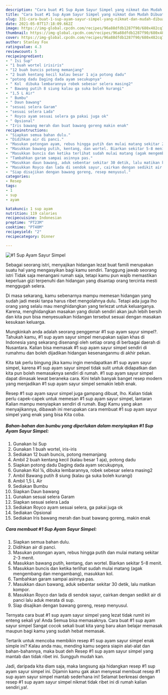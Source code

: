 ```yaml
---
description: "Cara buat #1 Sup Ayam Sayur Simpel yang nikmat dan Mudah Dibuat"
title: "Cara buat #1 Sup Ayam Sayur Simpel yang nikmat dan Mudah Dibuat"
slug: 331-cara-buat-1-sup-ayam-sayur-simpel-yang-nikmat-dan-mudah-dibuat
date: 2021-05-07T17:18:09.662Z
image: https://img-global.cpcdn.com/recipes/96a88dfdb1287f90/680x482cq70/1-sup-ayam-sayur-simpel-foto-resep-utama.jpg
thumbnail: https://img-global.cpcdn.com/recipes/96a88dfdb1287f90/680x482cq70/1-sup-ayam-sayur-simpel-foto-resep-utama.jpg
cover: https://img-global.cpcdn.com/recipes/96a88dfdb1287f90/680x482cq70/1-sup-ayam-sayur-simpel-foto-resep-utama.jpg
author: Stanley Fox
ratingvalue: 4.3
reviewcount: 5
recipeingredient:
- " Isi Sup"
- "1 buah wortel irisiris"
- "12 buah buncis potong memanjang"
- "2 buah kentang kecil kalau besar 1 aja potong dadu"
- "potong dadu Daging dada ayam secukupnya"
- " Kol  dibuka lembarannya robek sebesar selera masing2"
- " Bawang putih 8 siung kalau ga suka boleh kurangi"
- "1,5 L Air"
- " Bumbu"
- " Daun bawang"
- "sesuai selera Garam"
- "sesuai selera Lada"
- " Royco ayam sesuai selera ga pakai juga ok"
- " Opsional"
- "Iris bawang merah dan buat bawang goreng makin enak"
recipeinstructions:
- "Siapkan semua bahan dulu."
- "Didihkan air di panci."
- "Masukan potongan ayam, rebus hingga putih dan mulai matang sekitar 2-3 menit."
- "Masukkan bawang putih, kentang, dan wortel. Biarkan sekitar 5-8 menit."
- "Masukkan buncis dan ketika terlihat sudah mulai matang (agak mengembang dan mengambang), masukkan kol."
- "Tambahkan garam sampai asinnya pas."
- "Masukkan daun bawang, aduk sebentar sekitar 30 detik, lalu matikan kompor."
- "Masukkan Royco dan lada di sendok sayur, cairkan dengan sedikit air di panci lalu aduk merata di sup."
- "Siap disajikan dengan bawang goreng, resep menyusul."
categories:
- Resep
tags:
- 1
- sup
- ayam

katakunci: 1 sup ayam 
nutrition: 119 calories
recipecuisine: Indonesian
preptime: "PT23M"
cooktime: "PT40M"
recipeyield: "2"
recipecategory: Dinner

---
```



![#1 Sup Ayam Sayur Simpel](https://img-global.cpcdn.com/recipes/96a88dfdb1287f90/680x482cq70/1-sup-ayam-sayur-simpel-foto-resep-utama.jpg)

Sebagai seorang istri, menyajikan hidangan lezat buat famili merupakan suatu hal yang mengasyikan bagi kamu sendiri. Tanggung jawab seorang istri Tidak saja menangani rumah saja, tetapi kamu pun wajib memastikan keperluan gizi terpenuhi dan hidangan yang disantap orang tercinta mesti menggugah selera.

Di masa  sekarang, kamu sebenarnya mampu memesan hidangan yang sudah jadi meski tanpa harus ribet mengolahnya dulu. Tetapi ada juga lho orang yang selalu mau menghidangkan yang terlezat untuk keluarganya. Karena, menghidangkan masakan yang diolah sendiri akan jauh lebih bersih dan kita pun bisa menyesuaikan hidangan tersebut sesuai dengan masakan kesukaan keluarga. 



Mungkinkah anda adalah seorang penggemar #1 sup ayam sayur simpel?. Tahukah kamu, #1 sup ayam sayur simpel merupakan sajian khas di Indonesia yang sekarang disenangi oleh setiap orang di berbagai daerah di Nusantara. Kalian bisa memasak #1 sup ayam sayur simpel sendiri di rumahmu dan boleh dijadikan hidangan kesenanganmu di akhir pekan.

Kita tak perlu bingung jika kamu ingin mendapatkan #1 sup ayam sayur simpel, karena #1 sup ayam sayur simpel tidak sulit untuk didapatkan dan kita pun boleh memasaknya sendiri di rumah. #1 sup ayam sayur simpel dapat dimasak lewat beraneka cara. Kini telah banyak banget resep modern yang menjadikan #1 sup ayam sayur simpel semakin lebih enak.

Resep #1 sup ayam sayur simpel juga gampang dibuat, lho. Kalian tidak perlu capek-capek untuk memesan #1 sup ayam sayur simpel, lantaran Kalian mampu menyiapkan sendiri di rumah. Bagi Kamu yang akan menyajikannya, dibawah ini merupakan cara membuat #1 sup ayam sayur simpel yang enak yang bisa Kita coba.

<!--inarticleads1-->

##### Bahan-bahan dan bumbu yang diperlukan dalam menyiapkan #1 Sup Ayam Sayur Simpel:

1. Gunakan  Isi Sup
1. Gunakan 1 buah wortel, iris-iris
1. Sediakan 12 buah buncis, potong memanjang
1. Ambil 2 buah kentang kecil (kalau besar 1 aja), potong dadu
1. Siapkan potong dadu Daging dada ayam secukupnya,
1. Gunakan  Kol ¼, dibuka lembarannya, robek sebesar selera masing2
1. Ambil  Bawang putih 8 siung (kalau ga suka boleh kurangi)
1. Ambil 1,5 L Air
1. Sediakan  Bumbu
1. Siapkan  Daun bawang
1. Gunakan sesuai selera Garam
1. Siapkan sesuai selera Lada
1. Sediakan  Royco ayam sesuai selera, ga pakai juga ok
1. Sediakan  Opsional
1. Sediakan Iris bawang merah dan buat bawang goreng, makin enak




<!--inarticleads2-->

##### Cara membuat #1 Sup Ayam Sayur Simpel:

1. Siapkan semua bahan dulu.
1. Didihkan air di panci.
1. Masukan potongan ayam, rebus hingga putih dan mulai matang sekitar 2-3 menit.
1. Masukkan bawang putih, kentang, dan wortel. Biarkan sekitar 5-8 menit.
1. Masukkan buncis dan ketika terlihat sudah mulai matang (agak mengembang dan mengambang), masukkan kol.
1. Tambahkan garam sampai asinnya pas.
1. Masukkan daun bawang, aduk sebentar sekitar 30 detik, lalu matikan kompor.
1. Masukkan Royco dan lada di sendok sayur, cairkan dengan sedikit air di panci lalu aduk merata di sup.
1. Siap disajikan dengan bawang goreng, resep menyusul.




Ternyata cara buat #1 sup ayam sayur simpel yang lezat tidak rumit ini enteng sekali ya! Anda Semua bisa memasaknya. Cara buat #1 sup ayam sayur simpel Sangat cocok sekali buat kita yang baru akan belajar memasak maupun bagi kamu yang sudah hebat memasak.

Tertarik untuk mencoba membikin resep #1 sup ayam sayur simpel enak simple ini? Kalau anda mau, mending kamu segera siapin alat-alat dan bahan-bahannya, maka buat deh Resep #1 sup ayam sayur simpel yang mantab dan tidak ribet ini. Sungguh mudah kan. 

Jadi, daripada kita diam saja, maka langsung aja hidangkan resep #1 sup ayam sayur simpel ini. Dijamin kamu gak akan menyesal membuat resep #1 sup ayam sayur simpel mantab sederhana ini! Selamat berkreasi dengan resep #1 sup ayam sayur simpel nikmat tidak ribet ini di rumah kalian sendiri,ya!.

